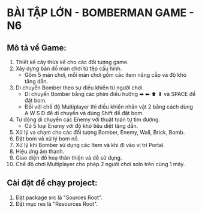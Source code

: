 #     BÀI TẬP LỚN - BOMBERMAN GAME - N6

## Mô tả về Game:
1. Thiết kế cây thừa kế cho các đối tượng game.
2. Xây dựng bản đồ màn chơi từ tệp cấu hình.
    * Gồm 5 màn chơi, mỗi màn chơi gồm các item nâng cấp và độ khó tăng dần.
3. Di chuyển Bomber theo sự điều khiển từ người chơi.
    * Di chuyển Bomber bằng các phím điều hướng ➡ ⬅ ⬆ ⬇  và SPACE để đặt bom.
    * Đối với chế độ Multiplayer thì điều khiển nhân vật 2 bằng cách dùng A W S D để di chuyển và dùng Shift để đặt bom.
4. Tự động di chuyển các Enemy với thuật toán tự tìm đường.
   * Có 5 loại Enemy với độ khó tiêu diệt tăng dần. 
5. Xử lý va chạm cho các đối tượng Bomber, Enemy, Wall, Brick, Bomb.
6. Đặt bom và xử lý bom nổ.
7. Xử lý khi Bomber sử dụng các Item và khi đi vào vị trí Portal.
8. Hiệu ứng âm thanh.
9. Giao diện đồ hoạ thân thiện và dễ sử dụng.
10. Chế độ chơi Multiplayer cho phép 2 người chơi solo trên cùng 1 máy.

## Cài đặt để chạy project:
1. Đặt package src là "Sources Root".
2. Đặt mục res là "Resources Root".
